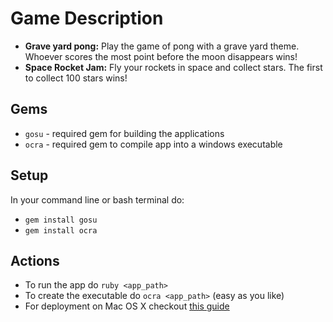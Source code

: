 # Game Description
* **Grave yard pong:** Play the game of pong with a grave yard theme. Whoever scores the most point before the moon disappears wins!
* **Space Rocket Jam:** Fly your rockets in space and collect stars. The first to collect 100 stars wins!

## Gems
* `gosu` - required gem for building the applications
* `ocra` - required gem to compile app into a windows executable
## Setup
In your command line or bash terminal do:
* `gem install gosu`  
* `gem install ocra`
## Actions
* To run the app do `ruby <app_path>`
* To create the executable do `ocra <app_path>` (easy as you like)
* For deployment on Mac OS X checkout [this guide](https://github.com/gosu/gosu/wiki/Ruby-Packaging-on-OS-X)


 
